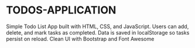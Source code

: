 # TODOS-APPLICATION
Simple Todo List App built with HTML, CSS, and JavaScript. Users can add, delete, and mark tasks as completed. Data is saved in localStorage so tasks persist on reload. Clean UI with Bootstrap and Font Awesome
